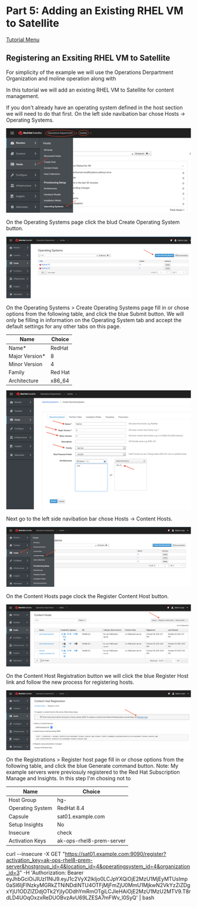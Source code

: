 # Part 5: Adding an Existing RHEL VM to Satellite

[Tutorial Menu](https://github.com/pslucas0212/RedHat-Satellite-VM-Provisioning-to-vSphere-Tutorial)  

## Registering an Exsiting RHEL VM to Satellite

For simplicity of the example we will use the Operations Derpartment Organization and moline operation along with 

In this tutorial we will add an existing RHEL VM to Satellite for content management.  

If you don't already have an operating system defined in the host section we will need to do that first.  On the left side navibation bar chose Hosts -> Operating Systems.

![Host -> Operating Systems](/images/sat83.png)

On the Operating Systems page click the blud Create Operating System button. 

![Blue Operating System button](/images/sat84.png)

On the Operating Systems > Create Operating Systems page fill in or chose options from the following table, and click the blue Submit button.  We will only be filling in information on the Operating System tab and accept the default settings for any other tabs on this page.  

Name | Choice
---- | ------
Name* | RedHat
Major Version* | 8
Minor Version | 4
Family | Red Hat
Architecture | x86_64

![Define Operating System](/images/sat85.png)

Next go to the left side navibation bar chose Hosts -> Content Hosts.

![Hosts -> Content Hosts](/images/sat86.png)

On the Content Hosts page clock the Register Content Host button.

![Register Content Host](/images/sat87.png)

On the Content Host Registration button we will click the blue Register Host link and follow the new process for registering hosts.

![Blue Register Hosts link](/images/sat88.png)

On the Registrations > Register host page fill in or chose options from the following table, and click the blue Generate command button.   Note: My example servers were previosuly registered to the Red Hat Subscription Manage and Insights.  In this step I'm chosing not to 

Name | Choice
---- | ------
Host Group | hg-
Operating System | RedHat 8.4
Capsule | sat01.example.com
Setup Insights | No
Insecure | check
Activation Keys | ak-ops-rhel8-prem-server



curl --insecure -X GET "https://sat01.example.com:9090/register?activation_key=ak-ops-rhel8-prem-server&hostgroup_id=4&location_id=4&operatingsystem_id=4&organization_id=3" -H 'Authorization: Bearer eyJhbGciOiJIUzI1NiJ9.eyJ1c2VyX2lkIjo0LCJpYXQiOjE2MzU1MjEyMTUsImp0aSI6IjFlNzkyMGRkZTNiNDdiNTU4OTFjMjFmZjU0MmU1MjkwN2VkYzZiZDgxYjU1ODZlZDdjOTk2YjIyODdhYmRmOTgiLCJleHAiOjE2MzU1MzU2MTV9.T8rdLD4UOqOxzxReDUOBvzAvU69LZESA7mFWv_l0SyQ' | bash
